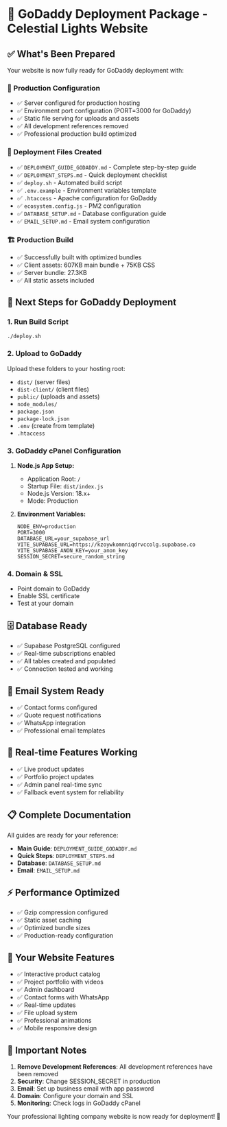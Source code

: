 # 🚀 GoDaddy Deployment Package - Celestial Lights Website

## ✅ What's Been Prepared

Your website is now fully ready for GoDaddy deployment with:

### 🔧 Production Configuration
- ✅ Server configured for production hosting
- ✅ Environment port configuration (PORT=3000 for GoDaddy)
- ✅ Static file serving for uploads and assets
- ✅ All development references removed
- ✅ Professional production build optimized

### 📁 Deployment Files Created
- ✅ `DEPLOYMENT_GUIDE_GODADDY.md` - Complete step-by-step guide
- ✅ `DEPLOYMENT_STEPS.md` - Quick deployment checklist  
- ✅ `deploy.sh` - Automated build script
- ✅ `.env.example` - Environment variables template
- ✅ `.htaccess` - Apache configuration for GoDaddy
- ✅ `ecosystem.config.js` - PM2 configuration
- ✅ `DATABASE_SETUP.md` - Database configuration guide
- ✅ `EMAIL_SETUP.md` - Email system configuration

### 🏗️ Production Build
- ✅ Successfully built with optimized bundles
- ✅ Client assets: 607KB main bundle + 75KB CSS
- ✅ Server bundle: 27.3KB
- ✅ All static assets included

## 🎯 Next Steps for GoDaddy Deployment

### 1. Run Build Script
```bash
./deploy.sh
```

### 2. Upload to GoDaddy
Upload these folders to your hosting root:
- `dist/` (server files)
- `dist-client/` (client files)
- `public/` (uploads and assets)
- `node_modules/`
- `package.json`
- `package-lock.json`
- `.env` (create from template)
- `.htaccess`

### 3. GoDaddy cPanel Configuration
1. **Node.js App Setup:**
   - Application Root: `/`
   - Startup File: `dist/index.js`
   - Node.js Version: 18.x+
   - Mode: Production

2. **Environment Variables:**
   ```
   NODE_ENV=production
   PORT=3000
   DATABASE_URL=your_supabase_url
   VITE_SUPABASE_URL=https://kzoywkomnniqdrvccolg.supabase.co
   VITE_SUPABASE_ANON_KEY=your_anon_key
   SESSION_SECRET=secure_random_string
   ```

### 4. Domain & SSL
- Point domain to GoDaddy
- Enable SSL certificate
- Test at your domain

## 🗄️ Database Ready
- ✅ Supabase PostgreSQL configured
- ✅ Real-time subscriptions enabled
- ✅ All tables created and populated
- ✅ Connection tested and working

## 📧 Email System Ready
- ✅ Contact forms configured
- ✅ Quote request notifications
- ✅ WhatsApp integration
- ✅ Professional email templates

## 🔄 Real-time Features Working
- ✅ Live product updates
- ✅ Portfolio project updates
- ✅ Admin panel real-time sync
- ✅ Fallback event system for reliability

## 📋 Complete Documentation
All guides are ready for your reference:
- **Main Guide**: `DEPLOYMENT_GUIDE_GODADDY.md`
- **Quick Steps**: `DEPLOYMENT_STEPS.md`
- **Database**: `DATABASE_SETUP.md`
- **Email**: `EMAIL_SETUP.md`

## ⚡ Performance Optimized
- ✅ Gzip compression configured
- ✅ Static asset caching
- ✅ Optimized bundle sizes
- ✅ Production-ready configuration

## 🎉 Your Website Features
- ✅ Interactive product catalog
- ✅ Project portfolio with videos
- ✅ Admin dashboard
- ✅ Contact forms with WhatsApp
- ✅ Real-time updates
- ✅ File upload system
- ✅ Professional animations
- ✅ Mobile responsive design

## 🚨 Important Notes
1. **Remove Development References**: All development references have been removed
2. **Security**: Change SESSION_SECRET in production
3. **Email**: Set up business email with app password
4. **Domain**: Configure your domain and SSL
5. **Monitoring**: Check logs in GoDaddy cPanel

Your professional lighting company website is now ready for deployment! 🌟